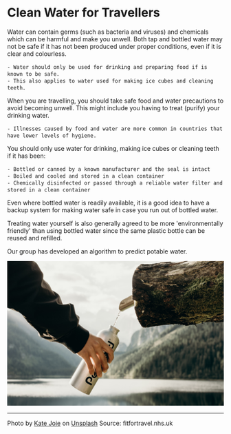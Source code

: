 # Clean Water for Travellers

Water can contain germs (such as bacteria and viruses) and chemicals which can be harmful and make you unwell. Both tap and bottled water may not be safe if it has not been produced under proper conditions, even if it is clear and colourless.

    - Water should only be used for drinking and preparing food if is known to be safe.
    - This also applies to water used for making ice cubes and cleaning teeth.

When you are travelling, you should take safe food and water precautions to avoid becoming unwell.  This might include you having to treat (purify) your drinking water.

    - Illnesses caused by food and water are more common in countries that have lower levels of hygiene.

You should only use water for drinking, making ice cubes or cleaning teeth if it has been:

    - Bottled or canned by a known manufacturer and the seal is intact
    - Boiled and cooled and stored in a clean container
    - Chemically disinfected or passed through a reliable water filter and stored in a clean container

Even where bottled water is readily available, it is a good idea to have a backup system for making water safe in case you run out of bottled water.

Treating water yourself is also generally agreed to be more 'environmentally friendly' than using bottled water since the same plastic bottle can be reused and refilled.

Our group has developed an algorithm to predict potable water. 

![](/clean_water_for_travellers.jpg)

-------------------------------------------
Photo by <a href="https://unsplash.com/@katejoie?utm_source=unsplash&utm_medium=referral&utm_content=creditCopyText">Kate Joie</a> on <a href="https://unsplash.com/s/photos/clean-water?utm_source=unsplash&utm_medium=referral&utm_content=creditCopyText">Unsplash</a>
Source: fitfortravel.nhs.uk
